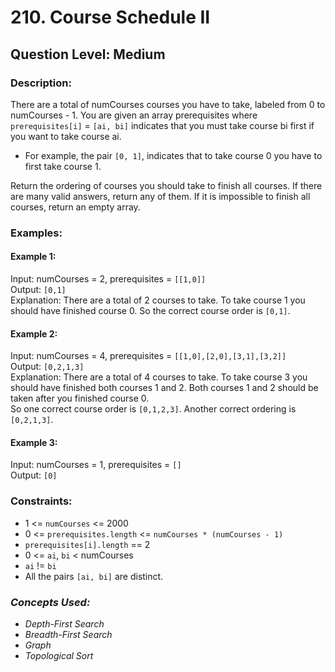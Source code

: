 # 210. Course Schedule II
## Question Level: Medium
### Description:
There are a total of numCourses courses you have to take, labeled from 0 to numCourses - 1. You are given an array prerequisites where `prerequisites[i]` = `[ai, bi]` indicates that you must take course bi first if you want to take course ai.
- For example, the pair `[0, 1]`, indicates that to take course 0 you have to first take course 1.

Return the ordering of courses you should take to finish all courses. If there are many valid answers, return any of them. If it is impossible to finish all courses, return an empty array.

### Examples:
#### Example 1:

Input: numCourses = 2, prerequisites = `[[1,0]]`  
Output: `[0,1]`  
Explanation: There are a total of 2 courses to take. To take course 1 you should have finished course 0. So the correct course order is `[0,1]`.
#### Example 2:

Input: numCourses = 4, prerequisites = `[[1,0],[2,0],[3,1],[3,2]]`  
Output: `[0,2,1,3]`  
Explanation: There are a total of 4 courses to take. To take course 3 you should have finished both courses 1 and 2. Both courses 1 and 2 should be taken after you finished course 0.  
So one correct course order is `[0,1,2,3]`. Another correct ordering is `[0,2,1,3]`.
#### Example 3:

Input: numCourses = 1, prerequisites = `[]`   
Output: `[0]`  
### Constraints:

- 1 <= `numCourses` <= 2000
- 0 <= `prerequisites.length` <= `numCourses * (numCourses - 1)`
- `prerequisites[i].length` == 2
- 0 <= `ai`, `bi` < numCourses
- `ai` != `bi`
- All the pairs `[ai, bi]` are distinct.

### <i>Concepts Used:
- Depth-First Search
- Breadth-First Search
- Graph
- Topological Sort</i>